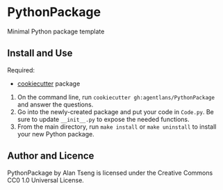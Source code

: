 # PythonPackage
Minimal Python package template

## Install and Use
Required:
- [cookiecutter](https://www.cookiecutter.io/) package

1. On the command line, run `cookiecutter gh:agentlans/PythonPackage` and answer the questions.
2. Go into the newly-created package and put your code in `Code.py`. Be sure to update `__init__.py` to expose the needed functions.
3. From the main directory, run `make install` or `make uninstall` to install your new Python package.

## Author and Licence

PythonPackage by Alan Tseng is licensed under the Creative Commons CC0 1.0 Universal License.

